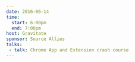 ```yaml
---
date: 2016-06-14
time:
  start: 6:00pm
  end: 7:00pm
host: Gravitate
sponsor: Source Allies
talks:
 - talk: Chrome App and Extension crash course
---
```

